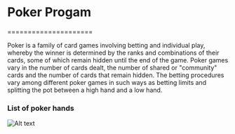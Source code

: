 <h1>Poker Progam</h1>
=====================
<h8><p>Poker is a family of card games involving betting and individual play, 
whereby the winner is determined by the ranks and combinations of their cards, 
some of which remain hidden until the end of the game.
Poker games vary in the number of cards dealt,
the number of shared or "community" cards and the number of cards that remain hidden.
The betting procedures vary among different poker games in such ways as betting
limits and splitting the pot between a high hand and a low hand.</p></h8>
<h3>List of poker hands</h3>
<img src="/path/to/img.jpg" alt="Alt text" />

